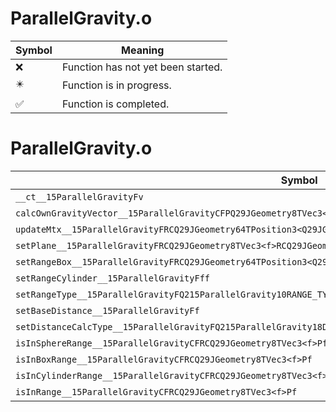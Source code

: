 # ParallelGravity.o
| Symbol | Meaning 
| ------------- | ------------- 
| :x: | Function has not yet been started. 
| :eight_pointed_black_star: | Function is in progress. 
| :white_check_mark: | Function is completed. 


# ParallelGravity.o
| Symbol | Decompiled? |
| ------------- | ------------- |
| `__ct__15ParallelGravityFv` | :white_check_mark: |
| `calcOwnGravityVector__15ParallelGravityCFPQ29JGeometry8TVec3<f>PfRCQ29JGeometry8TVec3<f>` | :white_check_mark: |
| `updateMtx__15ParallelGravityFRCQ29JGeometry64TPosition3<Q29JGeometry38TMatrix34<Q29JGeometry13SMatrix34C<f>>>` | :x: |
| `setPlane__15ParallelGravityFRCQ29JGeometry8TVec3<f>RCQ29JGeometry8TVec3<f>` | :white_check_mark: |
| `setRangeBox__15ParallelGravityFRCQ29JGeometry64TPosition3<Q29JGeometry38TMatrix34<Q29JGeometry13SMatrix34C<f>>>` | :x: |
| `setRangeCylinder__15ParallelGravityFff` | :white_check_mark: |
| `setRangeType__15ParallelGravityFQ215ParallelGravity10RANGE_TYPE` | :white_check_mark: |
| `setBaseDistance__15ParallelGravityFf` | :white_check_mark: |
| `setDistanceCalcType__15ParallelGravityFQ215ParallelGravity18DISTANCE_CALC_TYPE` | :white_check_mark: |
| `isInSphereRange__15ParallelGravityCFRCQ29JGeometry8TVec3<f>Pf` | :white_check_mark: |
| `isInBoxRange__15ParallelGravityCFRCQ29JGeometry8TVec3<f>Pf` | :white_check_mark: |
| `isInCylinderRange__15ParallelGravityCFRCQ29JGeometry8TVec3<f>Pf` | :white_check_mark: |
| `isInRange__15ParallelGravityCFRCQ29JGeometry8TVec3<f>Pf` | :white_check_mark: |
